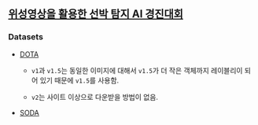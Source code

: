 ## [위성영상을 활용한 선박 탐지 AI 경진대회](https://aifactory.space/task/4232/overview)


### Datasets

- [DOTA](https://captain-whu.github.io/DOTA/index.html)
    - `v1`과 `v1.5`는 동일한 이미지에 대해서 `v1.5`가 더 작은 객체까지 레이블리이 되어 있기 때문에 `v1.5`를 사용함.

    - `v2`는 사이트 이상으로 다운받을 방법이 없음.

- [SODA](https://shaunyuan22.github.io/SODA/)

